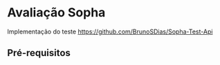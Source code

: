 

# Avaliação Sopha
Implementação do teste https://github.com/BrunoSDias/Sopha-Test-Api
## Pré-requisitos
